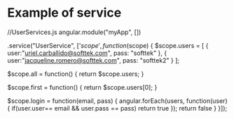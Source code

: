 # Example of service

//UserServices.js
angular.module("myApp", [])

.service("UserService", ['$scope', function($scope) {
  $scope.users = [
    {
      user:"uriel.carballido@softtek.com",
      pass: "softtek"
    },
    {
      user:"jacqueline.romero@softtek.com",
      pass: "softtek2"
    }
  ];

  $scope.all = function() {
    return $scope.users;
  }

  $scope.first = function() {
    return $scope.users[0];
  }

  $scope.login = function(email, pass) {
    angular.forEach(users, function(user) {
      if(user.user== email && user.pass == pass) return true
    });
    return false
  }
}]);
